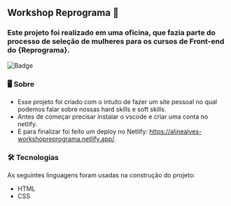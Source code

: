## Workshop Reprograma :purple_heart:

### Este projeto foi realizado em uma oficina, que fazia parte do processo de seleção de mulheres para os cursos de Front-end do {Reprograma}.

![Badge](https://img.shields.io/badge/github-https%3A%2F%2Fgithub.com%2FAlvesAline%2FworkshopReprograma-blueviolet)

### :desktop_computer: Sobre 
- Esse projeto foi criado com o intuito de fazer um site pessoal no qual  podemos falar sobre nossas hard skills e soft skills. 
 - Antes de começar precisar  instalar o vscode e criar uma conta no netlify.
 - E para finalizar foi feito um deploy no Netlify: https://alinealves-workshopreprograma.netlify.app/.

### :hammer_and_wrench: Tecnologias

As seguintes linguagens foram usadas na construção do projeto:
- HTML
- CSS